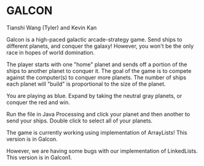 GALCON
======
Tianshi Wang (Tyler) and Kevin Kan

Galcon is a high-paced galactic arcade-strategy game. Send ships to different planets, and conquer the galaxy! However, you won't be the only race in hopes of world domination.

The player starts with one "home" planet and sends off a portion of the ships to another planet to conquer it. The goal of the game is to compete against the computer(s) to conquer more planets. The number of ships each planet will "build" is proportional to the size of the planet. 

You are playing as blue. Expand by taking the neutral gray planets, or conquer the red and win.

Run the file in Java Processing and click your planet and then another to send your ships. Double click to select all of your planets. 

The game is currently working using implementation of ArrayLists! This version is in Galcon.

However, we are having some bugs with our implementation of LinkedLists. This version is in Galcon1.
